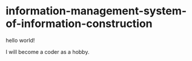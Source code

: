 # information-management-system-of-information-construction

hello world!

I will become a coder as a hobby.
